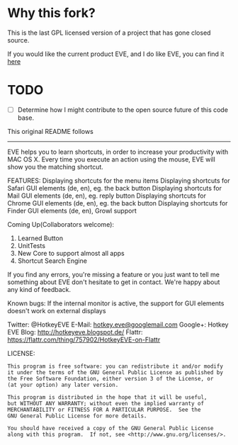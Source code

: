 # Why this fork?

This is the last GPL licensed version of a project that has gone closed source.

If you would like the current product EVE, and I do like EVE, you can find it [here](http://www.hotkey-eve.com/)

# TODO

- [ ] Determine how I might contribute to the open source future of this code base.

This original README follows

- - - - -

EVE helps you to learn shortcuts, in order to increase your productivity with MAC OS X. Every time you execute an action using the mouse, EVE will show you the matching shortcut.

FEATURES:
Displaying shortcuts for the menu items
Displaying shortcuts for Safari GUI elements (de, en), eg. the back button
Displaying shortcuts for Mail GUI elements (de, en), eg. reply button
Displaying shortcuts for Chrome GUI elements (de, en), eg. the back button
Displaying shortcuts for Finder GUI elements (de, en), 
Growl support

Coming Up(Collaborators welcome):
1. Learned Button
2. UnitTests
3. New Core to support almost all apps
4. Shortcut Search Engine

If you find any errors, you're missing a feature or you just want to tell me something about EVE don't hesitate to get in contact. We're happy about any kind of feedback.

Known bugs:
If the internal monitor is active, the support for GUI elements doesn't work on external displays 

Twitter: @HotkeyEVE
E-Mail:  hotkey.eve@googlemail.com
Google+: Hotkey EVE
Blog:    http://hotkeyeve.blogspot.de/
Flattr:  https://flattr.com/thing/757902/HotkeyEVE-on-Flattr

LICENSE:

    This program is free software: you can redistribute it and/or modify
    it under the terms of the GNU General Public License as published by
    the Free Software Foundation, either version 3 of the License, or
    (at your option) any later version.

    This program is distributed in the hope that it will be useful,
    but WITHOUT ANY WARRANTY; without even the implied warranty of
    MERCHANTABILITY or FITNESS FOR A PARTICULAR PURPOSE.  See the
    GNU General Public License for more details.

    You should have received a copy of the GNU General Public License
    along with this program.  If not, see <http://www.gnu.org/licenses/>.
